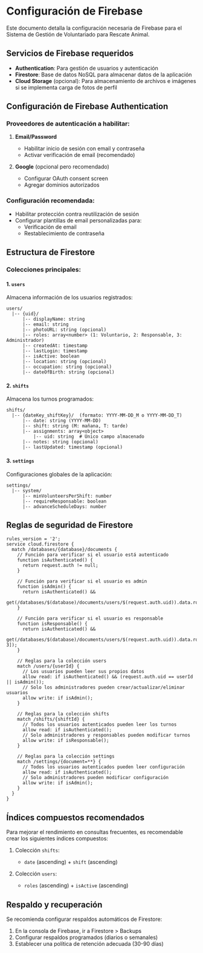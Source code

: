 # Configuración de Firebase

Este documento detalla la configuración necesaria de Firebase para el Sistema de Gestión de Voluntariado para Rescate Animal.

## Servicios de Firebase requeridos

- **Authentication**: Para gestión de usuarios y autenticación
- **Firestore**: Base de datos NoSQL para almacenar datos de la aplicación
- **Cloud Storage** (opcional): Para almacenamiento de archivos e imágenes si se implementa carga de fotos de perfil

## Configuración de Firebase Authentication

### Proveedores de autenticación a habilitar:

1. **Email/Password**
   - Habilitar inicio de sesión con email y contraseña
   - Activar verificación de email (recomendado)

2. **Google** (opcional pero recomendado)
   - Configurar OAuth consent screen
   - Agregar dominios autorizados

### Configuración recomendada:

- Habilitar protección contra reutilización de sesión
- Configurar plantillas de email personalizadas para:
  - Verificación de email
  - Restablecimiento de contraseña

## Estructura de Firestore

### Colecciones principales:

#### 1. `users`
Almacena información de los usuarios registrados:
```
users/
  |-- {uid}/
      |-- displayName: string
      |-- email: string
      |-- photoURL: string (opcional)
      |-- roles: array<number> (1: Voluntario, 2: Responsable, 3: Administrador)
      |-- createdAt: timestamp
      |-- lastLogin: timestamp
      |-- isActive: boolean
      |-- location: string (opcional)
      |-- occupation: string (opcional)
      |-- dateOfBirth: string (opcional)
```

#### 2. `shifts`
Almacena los turnos programados:
```
shifts/
  |-- {dateKey_shiftKey}/  (formato: YYYY-MM-DD_M o YYYY-MM-DD_T)
      |-- date: string (YYYY-MM-DD)
      |-- shift: string (M: mañana, T: tarde)
      |-- assignments: array<object>
          |-- uid: string  # Único campo almacenado
      |-- notes: string (opcional)
      |-- lastUpdated: timestamp (opcional)
```

#### 3. `settings`
Configuraciones globales de la aplicación:
```
settings/
  |-- system/
      |-- minVolunteersPerShift: number
      |-- requireResponsable: boolean
      |-- advanceScheduleDays: number
```

## Reglas de seguridad de Firestore

```
rules_version = '2';
service cloud.firestore {
  match /databases/{database}/documents {
    // Función para verificar si el usuario está autenticado
    function isAuthenticated() {
      return request.auth != null;
    }
    
    // Función para verificar si el usuario es admin
    function isAdmin() {
      return isAuthenticated() && 
        get(/databases/$(database)/documents/users/$(request.auth.uid)).data.roles.hasAny([3]);
    }
    
    // Función para verificar si el usuario es responsable
    function isResponsable() {
      return isAuthenticated() && 
        get(/databases/$(database)/documents/users/$(request.auth.uid)).data.roles.hasAny([2, 3]);
    }
    
    // Reglas para la colección users
    match /users/{userId} {
      // Los usuarios pueden leer sus propios datos
      allow read: if isAuthenticated() && (request.auth.uid == userId || isAdmin());
      // Solo los administradores pueden crear/actualizar/eliminar usuarios
      allow write: if isAdmin();
    }
    
    // Reglas para la colección shifts
    match /shifts/{shiftId} {
      // Todos los usuarios autenticados pueden leer los turnos
      allow read: if isAuthenticated();
      // Solo administradores y responsables pueden modificar turnos
      allow write: if isResponsable();
    }
    
    // Reglas para la colección settings
    match /settings/{document=**} {
      // Todos los usuarios autenticados pueden leer configuración
      allow read: if isAuthenticated();
      // Solo administradores pueden modificar configuración
      allow write: if isAdmin();
    }
  }
}
```

## Índices compuestos recomendados

Para mejorar el rendimiento en consultas frecuentes, es recomendable crear los siguientes índices compuestos:

1. Colección `shifts`:
   - `date` (ascending) + `shift` (ascending)

2. Colección `users`:
   - `roles` (ascending) + `isActive` (ascending)

## Respaldo y recuperación

Se recomienda configurar respaldos automáticos de Firestore:

1. En la consola de Firebase, ir a Firestore > Backups
2. Configurar respaldos programados (diarios o semanales)
3. Establecer una política de retención adecuada (30-90 días)